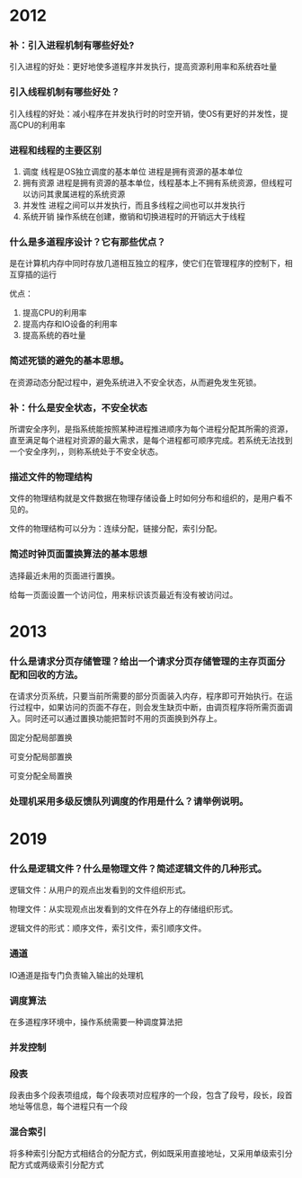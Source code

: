 # 2012

### 补：引入进程机制有哪些好处?

引入进程的好处：更好地使多道程序并发执行，提高资源利用率和系统吞吐量

### 引入线程机制有哪些好处？

引入线程的好处：减小程序在并发执行时的时空开销，使OS有更好的并发性，提高CPU的利用率

### 进程和线程的主要区别

1. 调度  线程是OS独立调度的基本单位 进程是拥有资源的基本单位
2. 拥有资源  进程是拥有资源的基本单位，线程基本上不拥有系统资源，但线程可以访问其隶属进程的系统资源
3. 并发性  进程之间可以并发执行，而且多线程之间也可以并发执行
4. 系统开销  操作系统在创建，撤销和切换进程时的开销远大于线程

### 什么是多道程序设计？它有那些优点？

是在计算机内存中同时存放几道相互独立的程序，使它们在管理程序的控制下，相互穿插的运行

优点：

1. 提高CPU的利用率
2. 提高内存和IO设备的利用率
3. 提高系统的吞吐量

### 简述死锁的避免的基本思想。

在资源动态分配过程中，避免系统进入不安全状态，从而避免发生死锁。

### 补：什么是安全状态，不安全状态

所谓安全序列，是指系统能按照某种进程推进顺序为每个进程分配其所需的资源，直至满足每个进程对资源的最大需求，是每个进程都可顺序完成。若系统无法找到一个安全序列，，则称系统处于不安全状态。

### 描述文件的物理结构

文件的物理结构就是文件数据在物理存储设备上时如何分布和组织的，是用户看不见的。

文件的物理结构可以分为：连续分配，链接分配，索引分配。

### 简述时钟页面置换算法的基本思想

选择最近未用的页面进行置换。

给每一页面设置一个访问位，用来标识该页最近有没有被访问过。 



# 2013

### 什么是请求分页存储管理？给出一个请求分页存储管理的主存页面分配和回收的方法。

在请求分页系统，只要当前所需要的部分页面装入内存，程序即可开始执行。在运行过程中，如果访问的页面不存在，则会发生缺页中断，由调页程序将所需页面调入。同时还可以通过置换功能把暂时不用的页面换到外存上。

固定分配局部置换

可变分配局部置换

可变分配全局置换

### 处理机采用多级反馈队列调度的作用是什么？请举例说明。





# 2019

### 什么是逻辑文件？什么是物理文件？简述逻辑文件的几种形式。

逻辑文件：从用户的观点出发看到的文件组织形式。

物理文件：从实现观点出发看到的文件在外存上的存储组织形式。

逻辑文件的形式：顺序文件，索引文件，索引顺序文件。

### 通道

IO通道是指专门负责输入输出的处理机

### 调度算法

在多道程序环境中，操作系统需要一种调度算法把

### 并发控制



### 段表

段表由多个段表项组成，每个段表项对应程序的一个段，包含了段号，段长，段首地址等信息，每个进程只有一个段

### 混合索引

将多种索引分配方式相结合的分配方式，例如既采用直接地址，又采用单级索引分配方式或两级索引分配方式

























